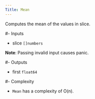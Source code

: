 ```yaml
---
Title: Mean
---
```


Computes the mean of the values in slice.

#- Inputs
- slice `[]numbers`


**Note**: Passing invalid input causes panic.

#- Outputs
- first `float64`

#- Complexity
- `Mean` has a complexity of O(n).
